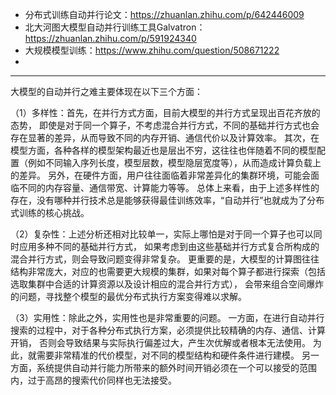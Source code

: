 

- 分布式训练自动并行论文：https://zhuanlan.zhihu.com/p/642446009
- 北大河图大模型自动并行训练工具Galvatron：https://zhuanlan.zhihu.com/p/591924340
- 大规模模型训练：https://www.zhihu.com/question/508671222
- 

---


大模型的自动并行之难主要体现在以下三个方面：

（1）多样性：首先，在并行方式方面，目前大模型的并行方式呈现出百花齐放的态势，
即使是对于同一个算子，不考虑混合并行方式，不同的基础并行方式也会存在显著的差异，从而导致不同的内存开销、通信代价以及计算效率。
其次，在模型方面，各种各样的模型架构最近也是层出不穷，这往往也伴随着不同的模型配置（例如不同输入序列长度，模型层数，模型隐层宽度等），从而造成计算负载上的差异。
另外，在硬件方面，用户往往面临着非常差异化的集群环境，可能会面临不同的内存容量、通信带宽、计算能力等等。
总体上来看，由于上述多样性的存在，没有哪种并行技术总是能够获得最佳训练效率，“自动并行”也就成为了分布式训练的核心挑战。

（2）复杂性：上述分析还相对比较单一，实际上哪怕是对于同一个算子也可以同时应用多种不同的基础并行方式，
如果考虑到由这些基础并行方式复合所构成的混合并行方式，则会导致问题变得非常复杂。
更重要的是，大模型的计算图往往结构非常庞大，对应的也需要更大规模的集群，如果对每个算子都进行探索（包括选取集群中合适的计算资源以及设计相应的混合并行方式），
会带来组合空间爆炸的问题，寻找整个模型的最优分布式执行方案变得难以求解。


（3）实用性：除此之外，实用性也是非常重要的问题。
一方面，在进行自动并行搜索的过程中，对于各种分布式执行方案，必须提供比较精确的内存、通信、计算开销，
否则会导致结果与实际执行偏差过大，产生次优解或者根本无法使用。
为此，就需要非常精准的代价模型，对不同的模型结构和硬件条件进行建模。
另一方面，系统提供自动并行能力所带来的额外时间开销必须在一个可以接受的范围内，过于高昂的搜索代价同样也无法接受。







